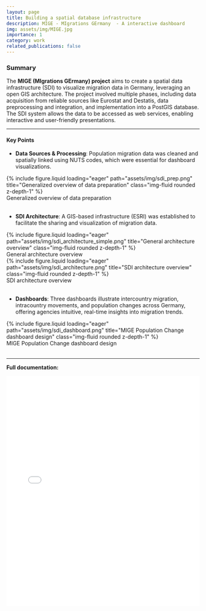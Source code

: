 ```yaml
---
layout: page
title: Building a spatial database infrastructure
description: MIGE - MIgrations GErmany  - A interactive dashboard
img: assets/img/MIGE.jpg
importance: 1
category: work
related_publications: false
---
```


### Summary

The **MIGE (MIgrations GErmany) project** aims to create a spatial data infrastructure (SDI) to visualize migration data in Germany, leveraging an open GIS architecture. The project involved multiple phases, including data acquisition from reliable sources like Eurostat and Destatis, data preprocessing and integration, and implementation into a PostGIS database. The SDI system allows the data to be accessed as web services, enabling interactive and user-friendly presentations.

---

#### Key Points

- **Data Sources & Processing**: Population migration data was cleaned and spatially linked using NUTS codes, which were essential for dashboard visualizations.

<div class="row">
    <div class="col-sm mt-3 mt-md-0">        
    {% include figure.liquid loading="eager" path="assets/img/sdi_prep.png" title="Generalized overview of data preparation" class="img-fluid rounded z-depth-1" %}
    </div>
</div>
<div class="caption">
    Generalized overview of data preparation
</div>

<br>

- **SDI Architecture**: A GIS-based infrastructure (ESRI) was established to facilitate the sharing and visualization of migration data.

<div class="row">
    <div class="col-sm mt-3 mt-md-0">
        {% include figure.liquid loading="eager" path="assets/img/sdi_architecture_simple.png" title="General architecture overview" class="img-fluid rounded z-depth-1" %}
    </div>
</div>
<div class="caption">
    General architecture overview
    </div>

<div class="row">
    <div class="col-sm mt-3 mt-md-0">
        {% include figure.liquid loading="eager" path="assets/img/sdi_architecture.png" title="SDI architecture overview" class="img-fluid rounded z-depth-1" %}
    </div>
</div>
<div class="caption">
    SDI architecture overview
    </div>
<br>

- **Dashboards**: Three dashboards illustrate intercountry migration, intracountry movements, and population changes across Germany, offering agencies intuitive, real-time insights into migration trends.

<div class="row">
    <div class="col-sm mt-3 mt-md-0">{% include figure.liquid loading="eager" path="assets/img/sdi_dashboard.png" title="MIGE Population Change dashboard design" class="img-fluid rounded z-depth-1" %}
    </div>
</div>
<div class="caption">
    MIGE Population Change dashboard design
    </div>

<br>

---

**Full documentation:**

<iframe src="/assets/pdf/SahinovicStobbelaar_MIGE_FinalDocumentation.pdf" width="100%" height="600px" style="border: none;">
    <a href="/assets/pdf/SahinovicStobbelaar_MIGE_FinalDocumentation.pdf">Download PDF</a>.
</iframe>
